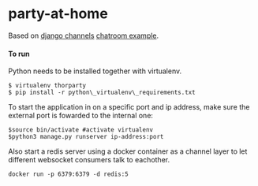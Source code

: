 # party-at-home
Based on [django channels](https://channels.readthedocs.io/en/stable/) [chatroom example](https://channels.readthedocs.io/en/stable/tutorial/index.html).
#### To run 
Python needs to be installed together with virtualenv.
```
$ virtualenv thorparty
$ pip install -r python\_virtualenv\_requirements.txt
```
To start the application in on a specific port and ip address, make sure the external port is fowarded to the internal one:
```
$source bin/activate #activate virtualenv
$python3 manage.py runserver ip-address:port
```
Also start a redis server using a docker container as a channel layer to let different websocket consumers talk to eachother.
```
docker run -p 6379:6379 -d redis:5
```

